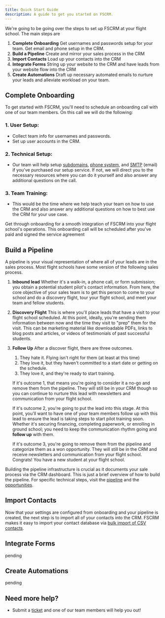 ```yaml
---
title: Quick Start Guide
description: A guide to get you started on FSCRM.
---
```


We're going to be going over the steps to set up FSCRM at your flight school.  The main steps are

1. **Complete Onboarding** Get usernames and passwords setup for your team.  Get email and phone setup in the CRM.
2. **Build a Pipeline** Create and mirror your sales process in the CRM
3. **Import Contacts** Load up your contacts into the CRM
4. **Integrate Forms** String up your website to the CRM and have leads from your website flow into the CRM
5. **Create Automations** Draft up necessary automated emails to nurture your leads and alleviate workload on your team.

## Complete Onboarding

To get started with FSCRM, you'll need to schedule an onboarding call with one of our team members.  On this call we will do the following:

### 1. **User Setup:**
   - Collect team info for usernames and passwords.
   - Set up user accounts in the CRM.

### 2. **Technical Setup:**
   - Our team will help setup [subdomains](/guides/setup-subdomain), [phone system](/guides/setup-phone-system), and [SMTP](guides/setup-email) (email) if you've purchased our setup service.  If not, we will direct you to the necessary resources where you can do it yourself and also answer any additional questions on the call.

### 3. **Team Training:**
   - This would be the time where we help teach your team on how to use the CRM and also answer any additional questions on how to best use the CRM for your use case.


Get through onboarding for a smooth integration of FSCRM into your flight school's operations.  This onboarding call will be scheduled after you've paid and signed the service agreement


## Build a Pipeline

A pipeline is your visual representation of where all of your leads are in the sales process.  Most flight schools have some version of the following sales process.

1. **Inbound lead** Whether it's a walk-in, a phone call, or form submission; you obtain a potential student pilot's contact information.  From here, the core objective of your sales team is to get this person to come to your school and do a discovery flight, tour your flight school, and meet your team and fellow students.

2. **Discovery Flight** This is where you'll place leads that have a visit to your flight school scheduled.  At this point, ideally, you're sending them information between now and the time they visit to "prep" them for the visit.  This can be marketing material like downloadable PDFs, links to blog posts and articles, or videos of testimonials of past successful students.

3. **Follow Up** After a discover flight, there are three outcomes.
    1. They hate it.  Flying isn't right for them (at least at this time)
    2. They love it, but they haven't committed to a start date or getting on the schedule.
    3. They love it, and they're ready to start training.

    If it's outcome 1, that means you're going to consider it a no-go and remove them from the pipeline.  They will still be in your CRM though so you can continue to nurture this lead with newsletters and communication from your flight school.  

    If it's outcome 2, you're going to put the lead into this stage.  At this point, you'll want to have one of your team members follow up with this lead to ensure the lead is taking steps to start pilot training soon.  Whether it's securing financing, completing paperwork, or enrolling in ground school; you need to keep the communication rhythm going and **follow up** with them.

    If it's outcome 3, you're going to remove them from the pipeline and categorize them as a won opportunity.  They will still be in the CRM and receive newsletters and communication from your flight school.  Congrats! You have a new student at your flight school.

Building the pipeline infrastructure is crucial as it documents your sale process via the CRM dashboard.  This is just a brief overview of how to build the pipeline.  For specific technical steps, visit the [pipeline](/features/pipeline) and the [opportunities](/features/opportunities).

## Import Contacts

Now that your settings are configured from onboarding and your pipeline is created, the next step is to import all of your contacts into the CRM.  FSCRM makes it easy to import your contact database via [bulk import of CSV contacts](/guides/bulk-import-contacts/).

## Integrate Forms

pending

## Create Automations

pending

## Need more help?

- Submit a [ticket](https://rightruddermarketing.com/contact-us) and one of our team members will help you out!
